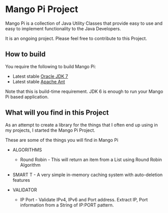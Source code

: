 # Mango Pi Project

Mango Pi is a collection of Java Utility Classes that provide easy to use and easy to implement
functionality to the Java Developers.

It is an ongoing project. Please feel free to contribute to this Project.

## How to build

You require the following to build Mango Pi:

* Latest stable [Oracle JDK 7](http://www.oracle.com/technetwork/java/)
* Latest stable [Apache Ant](http://ant.apache.org/)

Note that this is build-time requirement.  JDK 6 is enough to run your Mango Pi based application.

## What will you find in this Project

As an attempt to create a library for the things that I often end up using in my projects, I started
the Mango Pi Project.

These are some of the things you will find in Mango Pi

* ALGORITHMS
    * Round Robin - This will return an item from a List using Round Robin Algorithm

* SMART T - A very simple in-memory caching system with auto-deletion features

* VALIDATOR
    * IP Port - Validate IPv4, IPv6 and Port address. Extract IP, Port information from a String of IP:PORT pattern.